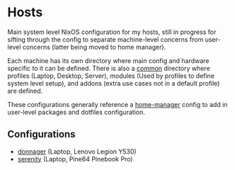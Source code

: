 # Hosts

Main system level NixOS configuration for my hosts, still in progress for sifting through the config to separate machine-level concerns from user-level concerns (latter being moved to home manager).

Each machine has its own directory where main config and hardware specific to it can be defined. There is also a [common](common) directory where profiles (Laptop, Desktop, Server), modules (Used by profiles to define system level setup), and addons (extra use cases not in a default profile) are defined. 

These configurations generally reference a [home-manager](../home-manager) config to add in user-level packages and dotfiles configuration. 

##  Configurations

- [donnager](donnager) (Laptop, Lenovo Legion Y530)
- [serenity](serenity) (Laptop, Pine64 Pinebook Pro)